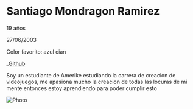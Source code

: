 # Santiago Mondragon Ramirez

19 años

27/06/2003

Color favorito: azul cian

[_Github](https://github.com/SantiDEV2)

Soy un estudiante de Amerike estudiando la carrera de creacion de videojuegos, me apasiona mucho la creacion de todas las locuras de mi mente entonces estoy aprendiendo para poder cumplir esto

![Photo](https://media.discordapp.net/attachments/948289759120351302/1022522600334823424/31896423-714D-4D42-BE2F-62B7CE28F12E.jpg)